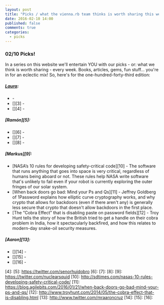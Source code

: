 ```yaml
---
layout: post
title: "Picks / what the vienna.rb team thinks is worth sharing this week"
date: 2016-02-10 14:00
published: false
comments: true
categories:
  - picks
---
```


### 02/10 Picks!

In a series on this website we'll entertain YOU with our picks - or: what we think is worth sharing - every week.
Books, articles, gems, fun stuff... you're in for an eclectic mix! So, here's for the one-hundred-forty-third edition:

##### [Laura][1]:
- [][2] - 
- [][3] - 
- [][4] - 

##### [Ramón][5]:
- [][6] - 
- [][7] - 
- [][8] - 

##### [Markus][9]:
- [NASA’s 10 rules for developing safety-critical code][10] - The software that runs anything that goes into space is very critical, regardless of humans being aboard or not. These rules help NASA write software that's unlikely to fail even if your robot is currently exploring the outer fringes of our solar system.
- [When back doors go bad: Mind your Ps and Qs][11] - Jeffrey Goldberg of 1Password explains how elliptic curve cryptography works, and why crypto that allows for backdoors (even if there aren't any) is generally less secure that crypto that doesn't allow backdoors in the first place.
- [The “Cobra Effect” that is disabling paste on password fields][12] - Troy Hunt tells the story of how the British tried to get a handle on their cobra problem in India, how it spectacularly backfired, and how this relates to modern-day snake-oil security measures.

##### [Aaron][13]:
- [][14] - 
- [][15] - 
- [][16] - 

[1]: http://www.twitter.com/alicetragedy
[2]: 
[3]: 
[4]: 
[5]: https://twitter.com/senorhuidobro
[6]:
[7]:
[8]:
[9]: https://twitter.com/nuclearsquid
[10]: http://sdtimes.com/nasas-10-rules-developing-safety-critical-code/
[11]: https://blog.agilebits.com/2016/01/21/when-back-doors-go-bad-mind-your-ps-and-qs/
[12]: http://www.troyhunt.com/2014/05/the-cobra-effect-that-is-disabling.html
[13]: http://www.twitter.com/mraaroncruz
[14]: 
[15]: 
[16]: 


